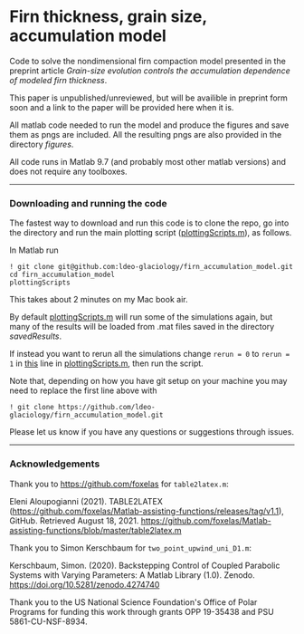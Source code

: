 # Firn thickness, grain size, accumulation model


Code to solve the nondimensional firn compaction model presented in the preprint article *Grain-size evolution controls the accumulation dependence of modeled firn thickness*. 

This paper is unpublished/unreviewed, but will be availible in preprint form soon and a link to the paper will be provided here when it is. 

All matlab code needed to run the model and produce the figures and save them as pngs are included. All the resulting pngs are also provided in the directory *figures*.

All code runs in Matlab 9.7 (and probably most other matlab versions) and does not require any toolboxes.


---

### Downloading and running the code
The fastest way to download and run this code is to clone the repo, go into the directory and run the main plotting script ([plottingScripts.m](https://github.com/ldeo-glaciology/firn-compaction/blob/d54619ee266640860a0d52bda4bb078c01e34a70/plottingScripts.m)), as follows.

In Matlab run

```
! git clone git@github.com:ldeo-glaciology/firn_accumulation_model.git
cd firn_accumulation_model
plottingScripts

```
This takes about 2 minutes on my Mac book air.

By default [plottingScripts.m](https://github.com/ldeo-glaciology/firn-compaction/blob/d54619ee266640860a0d52bda4bb078c01e34a70/plottingScripts.m) will run some of the simulations again, but many of the results will be loaded from .mat files saved in the directory *savedResults*. 

If instead you want to rerun all the simulations change `rerun = 0` to `rerun = 1` in [this](https://github.com/ldeo-glaciology/firn-compaction/blob/d54619ee266640860a0d52bda4bb078c01e34a70/plottingScripts.m#L7) line in [plottingScripts.m](https://github.com/ldeo-glaciology/firn-compaction/blob/d54619ee266640860a0d52bda4bb078c01e34a70/plottingScripts.m), then run the script.

Note that, depending on how you have git setup on your machine you may need to replace the first line above with 

```
! git clone https://github.com/ldeo-glaciology/firn_accumulation_model.git
```

Please let us know if you have any questions or suggestions through issues.

---
### Acknowledgements

Thank you to <https://github.com/foxelas> for `table2latex.m`:

Eleni Aloupogianni (2021). TABLE2LATEX (https://github.com/foxelas/Matlab-assisting-functions/releases/tag/v1.1), GitHub. Retrieved August 18, 2021.
<https://github.com/foxelas/Matlab-assisting-functions/blob/master/table2latex.m>

Thank you to Simon Kerschbaum for `two_point_upwind_uni_D1.m`:

Kerschbaum, Simon. (2020). Backstepping Control of Coupled Parabolic Systems with Varying Parameters: A Matlab Library (1.0). Zenodo. <https://doi.org/10.5281/zenodo.4274740>

Thank you to the US National Science Foundation's Office of Polar Programs for funding this work through grants OPP 19-35438 and PSU 5861-CU-NSF-8934.